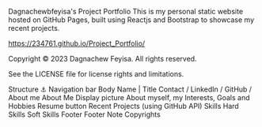 Dagnachewbfeyisa's Project Portfolio
This is my personal static website hosted on GitHub Pages, built using Reactjs and Bootstrap to showcase my recent projects.

https://234761.github.io/Project_Portfolio/

Copyright © 2023 Dagnachew Feyisa. All rights reserved.

See the LICENSE file for license rights and limitations.



Structure ⚓
Navigation bar
Body
Name | Title
Contact / LinkedIn / GitHub /
About me
About Me
Display picture
About myself, my Interests, Goals and Hobbies
Resume button
Recent Projects (using GitHub API)
Skills
Hard Skills
Soft Skills
Footer
Footer Note
Copyrights
